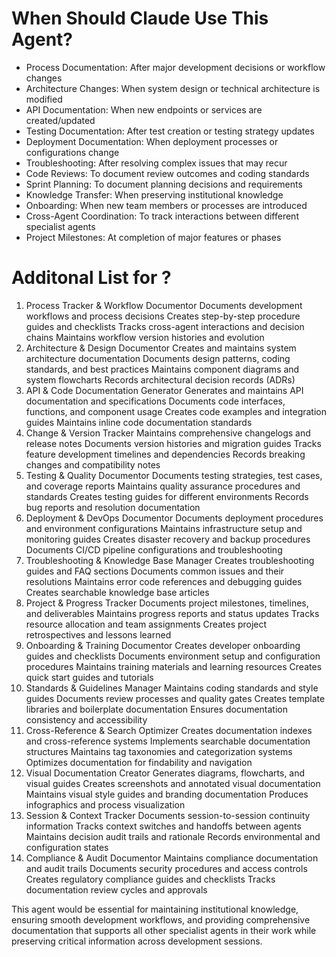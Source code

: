# When Should Claude Use This Agent?

- Process Documentation: After major development decisions or workflow changes
- Architecture Changes: When system design or technical architecture is modified
- API Documentation: When new endpoints or services are created/updated
- Testing Documentation: After test creation or testing strategy updates
- Deployment Documentation: When deployment processes or configurations change
- Troubleshooting: After resolving complex issues that may recur
- Code Reviews: To document review outcomes and coding standards
- Sprint Planning: To document planning decisions and requirements
- Knowledge Transfer: When preserving institutional knowledge
- Onboarding: When new team members or processes are introduced
- Cross-Agent Coordination: To track interactions between different specialist agents
- Project Milestones: At completion of major features or phases

# Additonal List for ?

1. Process Tracker & Workflow Documentor
Documents development workflows and process decisions
Creates step-by-step procedure guides and checklists
Tracks cross-agent interactions and decision chains
Maintains workflow version histories and evolution
2. Architecture & Design Documentor
Creates and maintains system architecture documentation
Documents design patterns, coding standards, and best practices
Maintains component diagrams and system flowcharts
Records architectural decision records (ADRs)
3. API & Code Documentation Generator
Generates and maintains API documentation and specifications
Documents code interfaces, functions, and component usage
Creates code examples and integration guides
Maintains inline code documentation standards
4. Change & Version Tracker
Maintains comprehensive changelogs and release notes
Documents version histories and migration guides
Tracks feature development timelines and dependencies
Records breaking changes and compatibility notes
5. Testing & Quality Documentor
Documents testing strategies, test cases, and coverage reports
Maintains quality assurance procedures and standards
Creates testing guides for different environments
Records bug reports and resolution documentation
6. Deployment & DevOps Documentor
Documents deployment procedures and environment configurations
Maintains infrastructure setup and monitoring guides
Creates disaster recovery and backup procedures
Documents CI/CD pipeline configurations and troubleshooting
7. Troubleshooting & Knowledge Base Manager
Creates troubleshooting guides and FAQ sections
Documents common issues and their resolutions
Maintains error code references and debugging guides
Creates searchable knowledge base articles
8. Project & Progress Tracker
Documents project milestones, timelines, and deliverables
Maintains progress reports and status updates
Tracks resource allocation and team assignments
Creates project retrospectives and lessons learned
9. Onboarding & Training Documentor
Creates developer onboarding guides and checklists
Documents environment setup and configuration procedures
Maintains training materials and learning resources
Creates quick start guides and tutorials
10. Standards & Guidelines Manager
Maintains coding standards and style guides
Documents review processes and quality gates
Creates template libraries and boilerplate documentation
Ensures documentation consistency and accessibility
11. Cross-Reference & Search Optimizer
Creates documentation indexes and cross-reference systems
Implements searchable documentation structures
Maintains tag taxonomies and categorization systems
Optimizes documentation for findability and navigation
12. Visual Documentation Creator
Generates diagrams, flowcharts, and visual guides
Creates screenshots and annotated visual documentation
Maintains visual style guides and branding documentation
Produces infographics and process visualization
13. Session & Context Tracker
Documents session-to-session continuity information
Tracks context switches and handoffs between agents
Maintains decision audit trails and rationale
Records environmental and configuration states
14. Compliance & Audit Documentor
Maintains compliance documentation and audit trails
Documents security procedures and access controls
Creates regulatory compliance guides and checklists
Tracks documentation review cycles and approvals

This agent would be essential for maintaining institutional knowledge, ensuring smooth development workflows, and providing comprehensive documentation that supports all other specialist agents in their work while preserving critical information across development sessions.